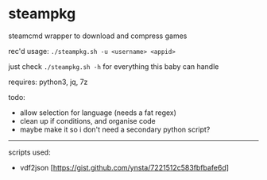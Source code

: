# steampkg

steamcmd wrapper to download and compress games

rec'd usage: `./steampkg.sh -u <username> <appid>`

just check `./steampkg.sh -h` for everything this baby can handle

requires: python3, jq, 7z

todo:

 - allow selection for language (needs a fat regex)
 - clean up if conditions, and organise code
 - maybe make it so i don't need a secondary python script?

---

scripts used:

 - vdf2json [https://gist.github.com/ynsta/7221512c583fbfbafe6d]
